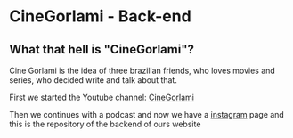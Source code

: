 # **CineGorlami - Back-end**

## What that hell is "CineGorlami"?

Cine Gorlami is the idea of three brazilian friends, who loves movies and series, who decided write and talk about that.

First we started the Youtube channel: [CineGorlami](https://www.youtube.com/channel/UCvEFiPwaAsPz_nJXoSlYXcA "CineGorlami")

Then we continues with a podcast and now we have a [instagram](instagram/cine_gorlami "instagram") page and this is the repository of the backend of ours website
